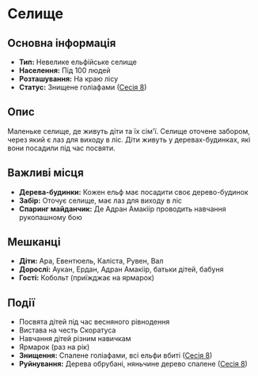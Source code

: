 # Селище

## Основна інформація
- **Тип:** Невелике ельфійське селище
- **Населення:** Під 100 людей
- **Розташування:** На краю лісу
- **Статус:** Знищене голіафами ([Сесія 8](Notes/Сесія_8.md))

## Опис
Маленьке селище, де живуть діти та їх сім'ї. Селище оточене забором, через який є лаз для виходу в ліс. Діти живуть у деревах-будинках, які вони посадили під час посвяти.

## Важливі місця
- **Дерева-будинки:** Кожен ельф має посадити своє дерево-будинок
- **Забір:** Оточує селище, має лаз для виходу в ліс
- **Спаринг майданчик:** Де Адран Амакіір проводить навчання рукопашному бою

## Мешканці
- **Діти:** Ара, Евентюель, Каліста, Рувен, Вал
- **Дорослі:** Аукан, Ердан, Адран Амакіір, батьки дітей, бабуня
- **Гості:** Кобольт (приїжджає на ярмарок)

## Події
- Посвята дітей під час весняного рівнодення
- Вистава на честь Скоратуса
- Навчання дітей різним навичкам
- Ярмарок (раз на рік)
- **Знищення:** Спалене голіафами, всі ельфи вбиті ([Сесія 8](Notes/Сесія_8.md))
- **Руйнування:** Дерева обрубані, няньчине дерево спалене ([Сесія 8](Notes/Сесія_8.md))
